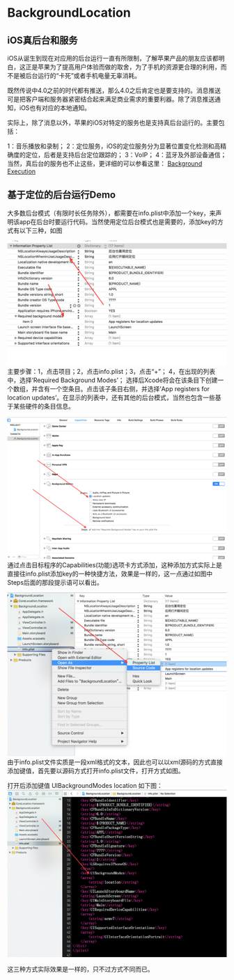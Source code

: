 # BackgroundLocation


## iOS真后台和服务

iOS从诞生到现在对应用的后台运行一直有所限制，了解苹果产品的朋友应该都明白，这正是苹果为了提高用户体验而做的取舍，为了手机的资源更合理的利用，而不是被后台运行的“卡死”或者手机电量无辜消耗。

既然传说中4.0之前的时代都有推送，那么4.0之后肯定也是要支持的。消息推送可是把客户端和服务器紧密结合起来满足商业需求的重要利器。除了消息推送通知，iOS也有对应的本地通知。

实际上，除了消息以外，苹果的iOS对特定的服务也是支持真后台运行的。主要包括：

1：音乐播放和录制；
2：定位服务，iOS的定位服务分为显著位置变化检测和高精确度的定位，后者是支持后台定位跟踪的；
3：VoIP；
4：蓝牙及外部设备通信；
当然，真后台的服务也不止这些，更详细的可以参看这里：
[Background Execution](https://developer.apple.com/library/ios/documentation/iPhone/Conceptual/iPhoneOSProgrammingGuide/BackgroundExecution/BackgroundExecution.html)




## 基于定位的后台运行Demo
大多数后台模式（有限时长任务除外），都需要在info.plist中添加一个key，来声明该app在后台时要运行代码。当然使用定位后台模式也是需要的，添加key的方式有以下三种，如图

![直接在info.plist文件里面添加](https://raw.githubusercontent.com/yz--lmy/BackgroundLocation/master/BackgroundLocation/IMG/%E5%B1%8F%E5%B9%95%E5%BF%AB%E7%85%A7%202015-10-13%20%E4%B8%8B%E5%8D%885.18.35.png)
主要步骤：1，点击项目；2，点击info.plist；3，点击“+”； 4，在出现的列表中，选择‘Required Background Modes’；
选择后Xcode将会在该条目下创建一个数组，并含有一个空条目。点击该子条目右侧，并选择‘App registers for location updates’。在显示的列表中，还有其他的后台模式，当然也包含一些基于某些硬件的条目信息。

![通过点击目标程序的Capabilities(功能)选项卡方式添加](https://raw.githubusercontent.com/yz--lmy/BackgroundLocation/master/BackgroundLocation/IMG/%E5%B1%8F%E5%B9%95%E5%BF%AB%E7%85%A7%202015-10-13%20%E4%B8%8B%E5%8D%885.18.23.png)
通过点击目标程序的Capabilities(功能)选项卡方式添加，这种添加方式实际上是直接往info.plist添加key的一种快捷方法，效果是一样的，这一点通过如图中Steps后面的那段提示语可以看出。



![把info.plist文件以xml源码的形式打开添加](https://raw.githubusercontent.com/yz--lmy/BackgroundLocation/master/BackgroundLocation/IMG/%E5%B1%8F%E5%B9%95%E5%BF%AB%E7%85%A7%202015-10-13%20%E4%B8%8B%E5%8D%885.18.54.png)
由于info.plist文件实质是一段xml格式的文本，因此也可以以xml源码的方式直接添加键值，首先要以源码方式打开info.plist文件，打开方式如图。

打开后添加键值
<key>UIBackgroundModes</key>
	<array>
		<string>location</string>
	</array>
如下图：
![info.plist文件xml源码](https://raw.githubusercontent.com/yz--lmy/BackgroundLocation/master/BackgroundLocation/IMG/%E5%B1%8F%E5%B9%95%E5%BF%AB%E7%85%A7%202015-10-13%20%E4%B8%8B%E5%8D%885.19.26.png)

这三种方式实际效果是一样的，只不过方式不同而已。
